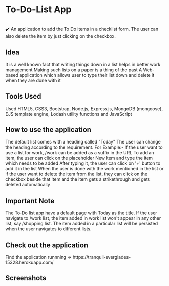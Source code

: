 <h1>To-Do-List App</h1> 
<br>
✔️ An application to add the To Do items in a checklist form. The user can also delete the item by just clicking on the checkbox.

<h2>Idea</h2>
It is a well known fact that writing things down in a list helps in better work management
Making such lists on a paper is a thing of the past
A Web-based application which allows user to type their list down and delete it when they are done with it
<h2>Tools Used</h2>
Used HTML5, CSS3, Bootstrap, Node.js, Express.js, MongoDB (mongoose), EJS template engine, Lodash utility functions and JavaScript

<h2>How to use the application</h2>
The default list comes with a heading called "Today"
The user can change the heading according to the requirement. For Example:- If the user want to use a list for work, /work can be added as a suffix in the URL
To add an item, the user can click on the placeholder New Item and type the item which needs to be added
After typing it, the user can click on '+' button to add it in the list
When the user is done with the work mentioned in the list or if the user want to delete the item from the list, they can click on the checkbox beside that item and the item gets a strikethrough and gets deleted automatically
<h2>Important Note</h2>
The To-Do list app have a default page with Today as the title. If the user navigate to /work list, the item added in work list won't appear in any other list, say /shopping list.
The item added in a particular list will be persisted when the user navigates to different lists.
<h2> Check out the application</h2>
Find the application runnning => https://tranquil-everglades-15328.herokuapp.com/
<h2>Screenshots</h2>
<![.](img/default-image.jpg)>
